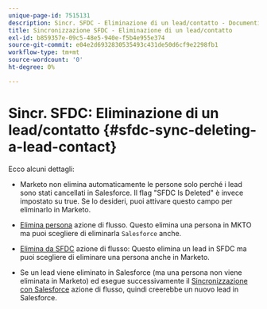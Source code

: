 ```yaml
---
unique-page-id: 7515131
description: Sincr. SFDC - Eliminazione di un lead/contatto - Documenti Marketo - Documentazione del prodotto
title: Sincronizzazione SFDC - Eliminazione di un lead/contatto
exl-id: b859357e-09c5-48e5-940e-f5b4e955e374
source-git-commit: e04e2d6932830535493c431de50d6cf9e2298fb1
workflow-type: tm+mt
source-wordcount: '0'
ht-degree: 0%

---
```


# Sincr. SFDC: Eliminazione di un lead/contatto {#sfdc-sync-deleting-a-lead-contact}

Ecco alcuni dettagli:

* Marketo non elimina automaticamente le persone solo perché i lead sono stati cancellati in Salesforce. Il flag &quot;SFDC Is Deleted&quot; è invece impostato su true. Se lo desideri, puoi attivare questo campo per eliminarlo in Marketo.
* [Elimina persona](/help/marketo/product-docs/core-marketo-concepts/smart-campaigns/flow-actions/delete-person.md) azione di flusso. Questo elimina una persona in MKTO ma puoi scegliere di eliminarla `Salesforce` anche.

* [Elimina da SFDC](/help/marketo/product-docs/core-marketo-concepts/smart-campaigns/salesforce-flow-actions/delete-person-from-sfdc.md) azione di flusso: Questo elimina un lead in SFDC ma puoi scegliere di eliminare una persona anche in Marketo.
* Se un lead viene eliminato in Salesforce (ma una persona non viene eliminata in Marketo) ed esegue successivamente il [Sincronizzazione con Salesforce](/help/marketo/product-docs/core-marketo-concepts/smart-campaigns/salesforce-flow-actions/sync-person-to-sfdc.md) azione di flusso, quindi creerebbe un nuovo lead in Salesforce.

